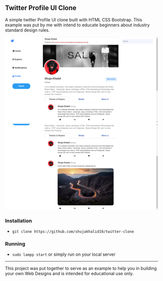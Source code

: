## Twitter Profile UI Clone

A simple twitter Profile UI clone built with HTML CSS Bootstrap. This example was put by me with intend to educate beginners about industry standard design rules.

![Demo](./assets/img/1.png)
![Demo](./assets/img/2.png)

### Installation

- `git clone https://github.com/shujakhalid19/twitter-clone`

### Running

- `sudo lampp start`
or simply run on your local server

---

This project was put together to serve as an example to help you in building your own Web Designs and is intended for educational use only.